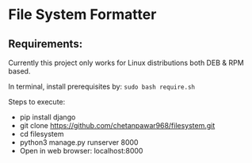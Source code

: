 # File System Formatter

## Requirements:

Currently this project only works for Linux distributions both DEB & RPM based.

In terminal, install prerequisites by: `sudo bash require.sh`


Steps to execute:

* pip install django
* git clone https://github.com/chetanpawar968/filesystem.git 
* cd filesystem 
* python3 manage.py runserver 8000 
* Open in web browser: localhost:8000
